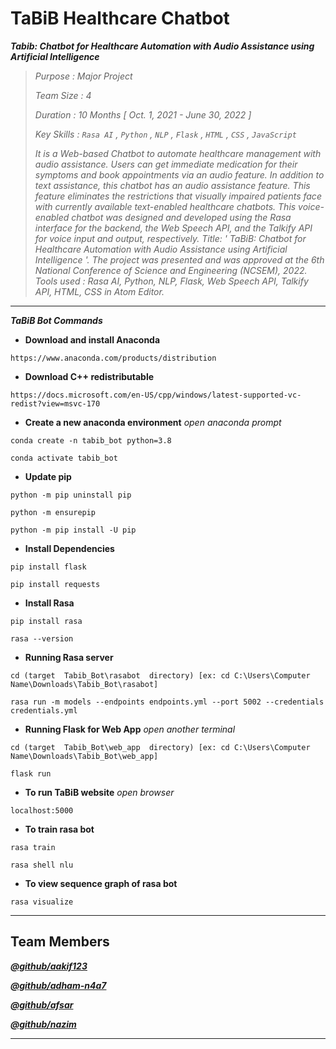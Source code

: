 # TaBiB Healthcare Chatbot

***Tabib: Chatbot for Healthcare Automation with Audio Assistance using Artificial Intelligence***

> *Purpose    :   Major Project*
> 
> *Team Size  :   4*
> 
> *Duration   :   10 Months [ Oct. 1, 2021 - June 30, 2022 ]*
> 
> *Key Skills :   ```Rasa AI``` , ```Python``` , ```NLP``` , ```Flask``` , ```HTML``` , ```CSS``` , ```JavaScript```*
> 
> *It is a Web-based Chatbot to automate healthcare management with audio assistance. Users can get immediate medication for their symptoms and book appointments via an audio feature. In addition to text assistance, this chatbot has an audio assistance feature. This feature eliminates the restrictions that visually impaired patients face with currently available text-enabled healthcare chatbots. This voice-enabled chatbot was designed and developed using the Rasa interface for the backend, the Web Speech API, and the Talkify API for voice input and output, respectively. Title: ' TaBiB: Chatbot for Healthcare Automation with Audio Assistance using Artificial Intelligence '. The project was presented and was approved at the 6th National Conference of Science and Engineering (NCSEM), 2022. Tools used : Rasa AI, Python, NLP, Flask, Web Speech API, Talkify API, HTML, CSS in Atom Editor.*
> 

****
***TaBiB Bot Commands***

- **Download and install Anaconda**
```
https://www.anaconda.com/products/distribution
```

- **Download C++ redistributable**
```
https://docs.microsoft.com/en-US/cpp/windows/latest-supported-vc-redist?view=msvc-170
```

- **Create a new anaconda environment**  _open anaconda prompt_
```
conda create -n tabib_bot python=3.8
```
```
conda activate tabib_bot
```

- **Update pip**
```
python -m pip uninstall pip
```
```
python -m ensurepip
```
```
python -m pip install -U pip
```

- **Install Dependencies**
```
pip install flask
```
```
pip install requests
```

- **Install Rasa**
```
pip install rasa
```
```
rasa --version
```

- **Running Rasa server**
```
cd (target  Tabib_Bot\rasabot  directory) [ex: cd C:\Users\Computer Name\Downloads\Tabib_Bot\rasabot]
```
```
rasa run -m models --endpoints endpoints.yml --port 5002 --credentials credentials.yml
```

- **Running Flask for Web App**  _open another terminal_
```
cd (target  Tabib_Bot\web_app  directory) [ex: cd C:\Users\Computer Name\Downloads\Tabib_Bot\web_app]
```
```
flask run
```

- **To run TaBiB website**  _open browser_
```
localhost:5000
```

- **To train rasa bot**
```
rasa train
```
```
rasa shell nlu
```

- **To view sequence graph of rasa bot**
```
rasa visualize
```

****
## Team Members
***[@github/aakif123](https://github.com/aakif123)***

***[@github/adham-n4a7](https://github.com/adham-n4a7)***

***[@github/afsar](https://github.com/)***

***[@github/nazim](https://github.com/)***

****
